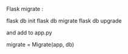 Flask migrate :

flask db init
flask db migrate
flask db upgrade

and add to app.py

migrate = Migrate(app, db)
